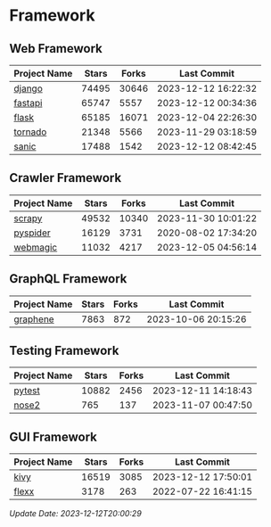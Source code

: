 # Framework

## Web Framework
| Project Name | Stars | Forks | Last Commit |
| ------------ | ----- | ----- | ----------- |
| [django](https://github.com/django/django) | 74495 | 30646 | 2023-12-12 16:22:32 |
| [fastapi](https://github.com/tiangolo/fastapi) | 65747 | 5557 | 2023-12-12 00:34:36 |
| [flask](https://github.com/pallets/flask) | 65185 | 16071 | 2023-12-04 22:26:30 |
| [tornado](https://github.com/tornadoweb/tornado) | 21348 | 5566 | 2023-11-29 03:18:59 |
| [sanic](https://github.com/sanic-org/sanic) | 17488 | 1542 | 2023-12-12 08:42:45 |

## Crawler Framework
| Project Name | Stars | Forks | Last Commit |
| ------------ | ----- | ----- | ----------- |
| [scrapy](https://github.com/scrapy/scrapy) | 49532 | 10340 | 2023-11-30 10:01:22 |
| [pyspider](https://github.com/binux/pyspider) | 16129 | 3731 | 2020-08-02 17:34:20 |
| [webmagic](https://github.com/code4craft/webmagic) | 11032 | 4217 | 2023-12-05 04:56:14 |

## GraphQL Framework
| Project Name | Stars | Forks | Last Commit |
| ------------ | ----- | ----- | ----------- |
| [graphene](https://github.com/graphql-python/graphene) | 7863 | 872 | 2023-10-06 20:15:26 |

## Testing Framework
| Project Name | Stars | Forks | Last Commit |
| ------------ | ----- | ----- | ----------- |
| [pytest](https://github.com/pytest-dev/pytest) | 10882 | 2456 | 2023-12-11 14:18:43 |
| [nose2](https://github.com/nose-devs/nose2) | 765 | 137 | 2023-11-07 00:47:50 |

## GUI Framework
| Project Name | Stars | Forks | Last Commit |
| ------------ | ----- | ----- | ----------- |
| [kivy](https://github.com/kivy/kivy) | 16519 | 3085 | 2023-12-12 17:50:01 |
| [flexx](https://github.com/flexxui/flexx) | 3178 | 263 | 2022-07-22 16:41:15 |

*Update Date: 2023-12-12T20:00:29*
